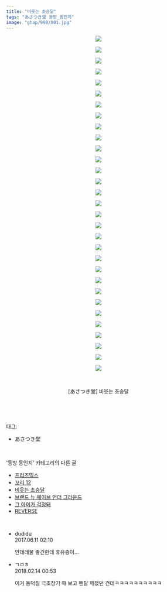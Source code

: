 ```yaml
---
title: "비웃는 초승달"
tags: "あさつき堂 동방_동인지"
image: "ghap/990/001.jpg"
---
```

<div class="article">
<p style="text-align: center; clear: none; float: none;"><img src="{{ site.nasurl }}/ghap/990/001.jpg"/></p>
<p style="text-align: center; clear: none; float: none;"><img src="{{ site.nasurl }}/ghap/990/002.jpg"/></p>
<p style="text-align: center; clear: none; float: none;"><img src="{{ site.nasurl }}/ghap/990/003.jpg"/></p>
<p style="text-align: center; clear: none; float: none;"><img src="{{ site.nasurl }}/ghap/990/004.jpg"/></p>
<p style="text-align: center; clear: none; float: none;"><img src="{{ site.nasurl }}/ghap/990/005.jpg"/></p>
<p style="text-align: center; clear: none; float: none;"><img src="{{ site.nasurl }}/ghap/990/006.jpg"/></p>
<p style="text-align: center; clear: none; float: none;"><img src="{{ site.nasurl }}/ghap/990/007.jpg"/></p>
<p style="text-align: center; clear: none; float: none;"><img src="{{ site.nasurl }}/ghap/990/008.jpg"/></p>
<p style="text-align: center; clear: none; float: none;"><img src="{{ site.nasurl }}/ghap/990/009.jpg"/></p>
<p style="text-align: center; clear: none; float: none;"><img src="{{ site.nasurl }}/ghap/990/010.jpg"/></p>
<p style="text-align: center; clear: none; float: none;"><img src="{{ site.nasurl }}/ghap/990/011.jpg"/></p>
<p style="text-align: center; clear: none; float: none;"><img src="{{ site.nasurl }}/ghap/990/012.jpg"/></p>
<p style="text-align: center; clear: none; float: none;"><img src="{{ site.nasurl }}/ghap/990/013.jpg"/></p>
<p style="text-align: center; clear: none; float: none;"><img src="{{ site.nasurl }}/ghap/990/014.jpg"/></p>
<p style="text-align: center; clear: none; float: none;"><img src="{{ site.nasurl }}/ghap/990/015.jpg"/></p>
<p style="text-align: center; clear: none; float: none;"><img src="{{ site.nasurl }}/ghap/990/016.jpg"/></p>
<p style="text-align: center; clear: none; float: none;"><img src="{{ site.nasurl }}/ghap/990/017.jpg"/></p>
<p style="text-align: center; clear: none; float: none;"><img src="{{ site.nasurl }}/ghap/990/018.jpg"/></p>
<p style="text-align: center; clear: none; float: none;"><img src="{{ site.nasurl }}/ghap/990/019.jpg"/></p>
<p style="text-align: center; clear: none; float: none;"><img src="{{ site.nasurl }}/ghap/990/020.jpg"/></p>
<p style="text-align: center; clear: none; float: none;"><img src="{{ site.nasurl }}/ghap/990/021.jpg"/></p>
<p style="text-align: center; clear: none; float: none;"><img src="{{ site.nasurl }}/ghap/990/022.jpg"/></p>
<p style="text-align: center; clear: none; float: none;"><img src="{{ site.nasurl }}/ghap/990/023.jpg"/></p>
<p style="text-align: center; clear: none; float: none;"><img src="{{ site.nasurl }}/ghap/990/024.jpg"/></p>
<p style="text-align: center; clear: none; float: none;"><img src="{{ site.nasurl }}/ghap/990/025.jpg"/></p>
<p style="text-align: center; clear: none; float: none;"><img src="{{ site.nasurl }}/ghap/990/026.jpg"/></p>
<p style="text-align: center; clear: none; float: none;"><img src="{{ site.nasurl }}/ghap/990/027.jpg"/></p>
<p style="text-align: center; clear: none; float: none;"><img src="{{ site.nasurl }}/ghap/990/028.jpg"/></p>
<p style="text-align: center; clear: none; float: none;"><img src="{{ site.nasurl }}/ghap/990/029.jpg"/></p>
<p style="text-align: center; clear: none; float: none;"><img src="{{ site.nasurl }}/ghap/990/030.jpg"/></p>
<p style="text-align: center; clear: none; float: none;"><img src="{{ site.nasurl }}/ghap/990/031.jpg"/></p>
<p style="text-align: center; clear: none; float: none;"><br/></p>
<p style="text-align: center; clear: none; float: none;">[あさつき堂] 비웃는 초승달</p>
<p><br/></p>
</div><br/>
<div class="tagTrail">
<p>태그: </p>
<ul>
<li>あさつき堂</li>
</ul>
</div><br/>
<div class="another">
<p>'동방 동인지' 카테고리의 다른 글</p>
<ul>
<li><a href="/2016-07-21-ghap_992">프리즈믹스</a></li>
<li><a href="/2016-07-21-ghap_991">꼬리 12</a></li>
<li><a href="/2016-07-21-ghap_990">비웃는 초승달</a></li>
<li><a href="/2016-07-21-ghap_989">브랜드 뉴 웨이브 언더 그라운드</a></li>
<li><a href="/2016-07-21-ghap_988">그 아이가 걱정돼</a></li>
<li><a href="/2016-07-21-ghap_987">REVERSE</a></li>
</ul>
</div><br/>
<div class="cb_module cb_fluid">
<div class="cb_wrt cb_profile">
<div class="comment">
<ul>
<li class="cb_thumb_off" id="comment15010348">
<div class="cb_comment_area">
<div class="cb_info_area">
<div class="cb_section">
<span class="cb_nick_name">dudidu</span>
</div>
<div class="cb_section">
<span class="cb_date">2017.06.11 02:10 </span>
</div>
</div>
<div class="cb_dsc_comment">
<p class="cb_dsc">
											얀데레물 좋긴한데 휴유증이...
										</p>
</div>
</div></li>
<li class="cb_thumb_off" id="comment15199236">
<div class="cb_comment_area">
<div class="cb_info_area">
<div class="cb_section">
<span class="cb_nick_name">ㄱㅁㅎ</span>
</div>
<div class="cb_section">
<span class="cb_date">2018.02.14 00:53 </span>
</div>
</div>
<div class="cb_dsc_comment">
<p class="cb_dsc">
											이거 동덕질 극초창기 때 보고 멘탈 깨졌던 건데ㅋㅋㅋㅋㅋㅋㅋㅋㅋㅋ
										</p>
</div>
</div></li>
</ul>
</div>
</div><!-- commentList close -->
</div><br/>
